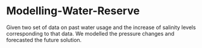 # Modelling-Water-Reserve
Given two set of data on past water usage and the increase of salinity levels corresponding to that data. We modelled the pressure changes and forecasted the future solution.
